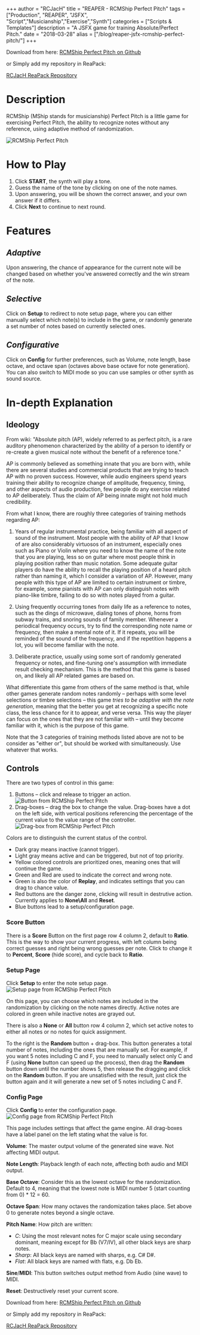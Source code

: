 +++
author = "RCJacH"
title =  "REAPER - RCMShip Perfect Pitch"
tags = ["Production", "REAPER", "JSFX", "Script","Musicianship","Exercise","Synth"]
categories = ["Scripts & Templates"]
description = "A JSFX game for training Absolute/Perfect Pitch."
date = "2018-03-28"
alias = ["/blog/reaper-jsfx-rcmship-perfect-pitch/"]
+++

Download from here: [RCMShip Perfect Pitch on Github](https://raw.githubusercontent.com/RCJacH/ReaScripts/master/JSFX/Game/RCMShip%20Perfect%20Pitch.jsfx)

or Simply add my repository in ReaPack:

[RCJacH ReaPack Repository](https://github.com/RCJacH/ReaScripts/raw/master/index.xml)


# Description

RCMShip (MShip stands for musicianship) Perfect Pitch is a little game for exercising Perfect Pitch, the ability to recognize notes without any reference, using adaptive method of randomization.

![RCMShip Perfect Pitch](https://user-images.githubusercontent.com/12930244/38019068-3433a686-32a9-11e8-83fa-f0d44089f358.png)

# How to Play

1. Click **START**, the synth will play a tone.
2. Guess the name of the tone by clicking on one of the note names.
3. Upon answering, you will be shown the correct answer, and your own answer if it differs.
4. Click **Next** to continue to next round.

# Features
  
## *Adaptive*
Upon answering, the chance of appearance for the current note will be changed based on whether you've answered correctly and the win stream of the note.

## *Selective*
Click on **Setup** to redirect to note setup page, where you can either manually select which note(s) to include in the game, or randomly generate a set number of notes based on currently selected ones.

## *Configurative*
Click on **Config** for further preferences, such as Volume, note length, base octave, and octave span (octaves above base octave for note generation). You can also switch to MIDI mode so you can use samples or other synth as sound source.


# In-depth Explanation

## Ideology

From wiki:
"Absolute pitch (AP), widely referred to as perfect pitch, is a rare auditory phenomenon characterized by the ability of a person to identify or re-create a given musical note without the benefit of a reference tone."

AP is commonly believed as something innate that you are born with, while there are several studies and commercial products that are trying to teach AP with no proven success. However, while audio engineers spend years training their ability to recognize change of amplitude, frequency, timing, and other aspects of audio production, few people do any exercise related to AP deliberately. Thus the claim of AP being innate might not hold much credibility.

From what I know, there are roughly three categories of training methods regarding AP: 

1. Years of regular instrumental practice, being familiar with all aspect of sound of the instrument. Most people with the ability of AP that I know of are also considerably virtuosos of an instrument, especially ones such as Piano or Violin where you need to know the name of the note that you are playing, less so on guitar where most people think in playing position rather than music notation. Some adequate guitar players do have the ability to recall the playing position of a heard pitch rather than naming it, which I consider a variation of AP. However, many people with this type of AP are limited to certain instrument or timbre, for example, some pianists with AP can only distinguish notes with piano-like timbre, failing to do so with notes played from a guitar.

2. Using frequently occurring tones from daily life as a reference to notes, such as the dings of microwave, dialing tones of phone, horns from subway trains, and snoring sounds of family member. Whenever a periodical frequency occurs, try to find the corresponding note name or frequency, then make a mental note of it. If it repeats, you will be reminded of the sound of the frequency, and if the repetition happens a lot, you will become familiar with the note.

3. Deliberate practice, usually using some sort of randomly generated frequency or notes, and fine-tuning one's assumption with immediate result checking mechanism. This is the method that this game is based on, and likely all AP related games are based on.

What differentiate this game from others of the same method is that, while other games generate random notes randomly – perhaps with some level selections or timbre selections – this game *tries to be adaptive with the note generation*, meaning that the better you get at recognizing a specific note class, the less chance for it to appear, and verse versa. This way the player can focus on the ones that they are not familiar with – until they become familiar with it, which is the purpose of this game.

Note that the 3 categories of training methods listed above are not to be consider as "either or", but should be worked with simultaneously. Use whatever that works.

## Controls

There are two types of control in this game:

1. Buttons – click and release to trigger an action. ![Button from RCMShip Perfect Pitch](https://user-images.githubusercontent.com/12930244/38019070-349af44e-32a9-11e8-9ee2-1cb4676e7e2e.png)
2. Drag-boxes – drag the box to change the value. Drag-boxes have a dot on the left side, with vertical positions referencing the percentage of the current value to the value range of the controller.![Drag-box from RCMShip Perfect Pitch](https://user-images.githubusercontent.com/12930244/38019073-35655ce8-32a9-11e8-814c-12b286beea98.png)

Colors are to distinguish the current status of the control.

+ Dark gray means inactive (cannot trigger).
+ Light gray means active and can be triggered, but not of top priority.
+ Yellow colored controls are prioritized ones, meaning ones that will continue the game.
+ Green and Red are used to indicate the correct and wrong note.
+ Green is also the color of **Replay**, and indicates settings that you can drag to chance value.
+ Red buttons are the danger zone, clicking will result in destrutive action. Currently applies to **None\All** and **Reset**.
+ Blue buttons lead to a setup/configuration page.

### Score Button
There is a **Score** Button on the first page row 4 column 2, default to **Ratio**. This is the way to show your current progress, with left column being correct guesses and right being wrong guesses per note. Click to change it to **Percent**, **Score** (hide score), and cycle back to **Ratio**.

### Setup Page
Click **Setup** to enter the note setup page.
![Setup page from RCMShip Perfect Pitch](https://user-images.githubusercontent.com/12930244/38019375-f70c90dc-32a9-11e8-868f-0e3425f38a22.png)

On this page, you can choose which notes are included in the randomization by clicking on the note names directly. Active notes are colored in green while inactive notes are grayed out.

There is also a **None** or **All** button row 4 column 2, which set active notes to either all notes or no notes for quick assignment.

To the right is the **Random** button + drag-box. This button generates a total number of notes, including the ones that are manually set. For example, if you want 5 notes including C and F, you need to manually select only C and F (using **None** button can speed up the process), then drag the **Random** button down until the number shows 5, then release the dragging and click on the **Random** button. If you are unsatisfied with the result, just click the button again and it will generate a new set of 5 notes including C and F.

### Config Page

Click **Config** to enter the configuration page.
![Config page from RCMShip Perfect Pitch](https://user-images.githubusercontent.com/12930244/38019376-f7462df6-32a9-11e8-89aa-1467549b57ee.png)

This page includes settings that affect the game engine. All drag-boxes have a label panel on the left stating what the value is for.

**Volume**: The master output volume of the generated sine wave. Not affecting MIDI output.

**Note Length**: Playback length of each note, affecting both audio and MIDI output.

**Base Octave**: Consider this as the lowest octave for the randomization. Default to 4, meaning that the lowest note is MIDI number 5 (start counting from 0) * 12 = 60.

**Octave Span**: How many octaves the randomization takes place. Set above 0 to generate notes beyond a single octave.

**Pitch Name**: How pitch are written:

+ *C*: Using the most relevant notes for C major scale using secondary dominant, meaning except for Bb (V7/IV), all other black keys are sharp notes.
+ *Sharp*: All black keys are named with sharps, e.g. C# D#.
+ *Flat*: All black keys are named with flats, e.g. Db Eb.

**Sine**/**MIDI**: This button switches output method from Audio (sine wave) to MIDI.

**Reset**: Destructively reset your current score.


Download from here: [RCMShip Perfect Pitch on Github](https://raw.githubusercontent.com/RCJacH/ReaScripts/master/JSFX/Game/RCMShip%20Perfect%20Pitch.jsfx)

or Simply add my repository in ReaPack:

[RCJacH ReaPack Repository](https://github.com/RCJacH/ReaScripts/raw/master/index.xml)